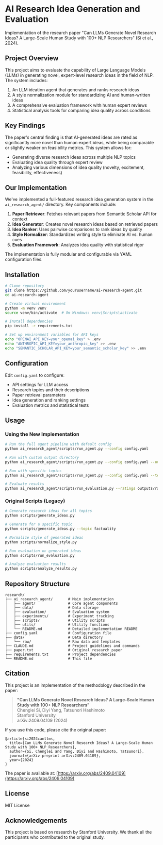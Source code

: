 # AI Research Idea Generation and Evaluation

Implementation of the research paper "Can LLMs Generate Novel Research Ideas? A Large-Scale Human Study with 100+ NLP Researchers" (Si et al., 2024).

## Project Overview

This project aims to evaluate the capability of Large Language Models (LLMs) in generating novel, expert-level research ideas in the field of NLP. The system includes:

1. An LLM ideation agent that generates and ranks research ideas
2. A style normalization module for standardizing AI and human-written ideas
3. A comprehensive evaluation framework with human expert reviews
4. Statistical analysis tools for comparing idea quality across conditions

## Key Findings

The paper's central finding is that AI-generated ideas are rated as significantly more novel than human expert ideas, while being comparable or slightly weaker on feasibility metrics. This system allows for:

- Generating diverse research ideas across multiple NLP topics
- Evaluating idea quality through expert review
- Analyzing various dimensions of idea quality (novelty, excitement, feasibility, effectiveness)

## Our Implementation

We've implemented a full-featured research idea generation system in the `ai_research_agent/` directory. Key components include:

1. **Paper Retriever**: Fetches relevant papers from Semantic Scholar API for context
2. **Idea Generator**: Creates novel research ideas based on retrieved papers
3. **Idea Ranker**: Uses pairwise comparisons to rank ideas by quality 
4. **Style Normalizer**: Standardizes writing style to eliminate AI vs. human cues
5. **Evaluation Framework**: Analyzes idea quality with statistical rigor

The implementation is fully modular and configurable via YAML configuration files.

## Installation

```bash
# Clone repository
git clone https://github.com/yourusername/ai-research-agent.git
cd ai-research-agent

# Create virtual environment
python -m venv venv
source venv/bin/activate  # On Windows: venv\Scripts\activate

# Install dependencies
pip install -r requirements.txt

# Set up environment variables for API keys
echo "OPENAI_API_KEY=your_openai_key" > .env
echo "ANTHROPIC_API_KEY=your_anthropic_key" >> .env
echo "SEMANTIC_SCHOLAR_API_KEY=your_semantic_scholar_key" >> .env
```

## Configuration

Edit `config.yaml` to configure:
- API settings for LLM access
- Research topics and their descriptions
- Paper retrieval parameters
- Idea generation and ranking settings
- Evaluation metrics and statistical tests

## Usage

### Using the New Implementation

```bash
# Run the full agent pipeline with default config
python ai_research_agent/scripts/run_agent.py --config config.yaml

# Run with custom output directory
python ai_research_agent/scripts/run_agent.py --config config.yaml --output-dir custom_outputs

# Run with specific topics
python ai_research_agent/scripts/run_agent.py --config config.yaml --topics topic1 topic2

# Evaluate results
python ai_research_agent/scripts/run_evaluation.py --ratings outputs/ratings.json
```

### Original Scripts (Legacy)

```bash
# Generate research ideas for all topics
python scripts/generate_ideas.py

# Generate for a specific topic
python scripts/generate_ideas.py --topic factuality

# Normalize style of generated ideas
python scripts/normalize_style.py

# Run evaluation on generated ideas
python scripts/run_evaluation.py

# Analyze evaluation results
python scripts/analyze_results.py
```

## Repository Structure

```
research/
├── ai_research_agent/       # Main implementation
│   ├── agent/               # Core agent components
│   ├── data/                # Data storage
│   ├── evaluation/          # Evaluation system
│   ├── experiments/         # Experiment tracking
│   ├── scripts/             # Utility scripts
│   ├── utils/               # Utility functions
│   └── README.md            # Detailed implementation README
├── config.yaml              # Configuration file
├── data/                    # Data directory
│   └── raw/                 # Raw data and templates
├── CLAUDE.md                # Project guidelines and commands
├── paper.txt                # Original research paper
├── requirements.txt         # Project dependencies
└── README.md                # This file
```

## Citation

This project is an implementation of the methodology described in the paper:

> **"Can LLMs Generate Novel Research Ideas? A Large-Scale Human Study with 100+ NLP Researchers"**  
> Chenglei Si, Diyi Yang, Tatsunori Hashimoto  
> Stanford University  
> arXiv:2409.04109 (2024)

If you use this code, please cite the original paper:

```
@article{si2024canllms,
  title={Can LLMs Generate Novel Research Ideas? A Large-Scale Human Study with 100+ NLP Researchers},
  author={Si, Chenglei and Yang, Diyi and Hashimoto, Tatsunori},
  journal={arXiv preprint arXiv:2409.04109},
  year={2024}
}
```

The paper is available at: [https://arxiv.org/abs/2409.04109](https://arxiv.org/abs/2409.04109)

## License

MIT License

## Acknowledgements

This project is based on research by Stanford University. We thank all the participants who contributed to the original study.